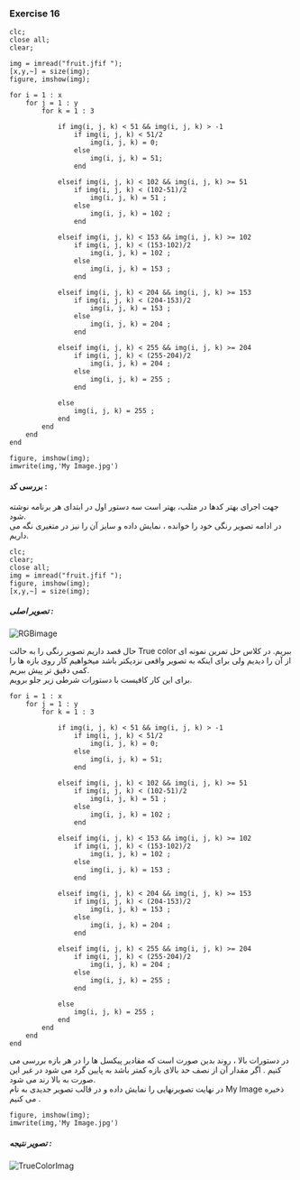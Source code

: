 ### Exercise 16
```
clc;
close all;
clear;

img = imread("fruit.jfif ");
[x,y,~] = size(img);
figure, imshow(img);

for i = 1 : x
    for j = 1 : y
        for k = 1 : 3
            
            if img(i, j, k) < 51 && img(i, j, k) > -1
                if img(i, j, k) < 51/2
                    img(i, j, k) = 0;
                else
                    img(i, j, k) = 51;
                end

            elseif img(i, j, k) < 102 && img(i, j, k) >= 51
                if img(i, j, k) < (102-51)/2
                    img(i, j, k) = 51 ;
                else
                    img(i, j, k) = 102 ;
                end

            elseif img(i, j, k) < 153 && img(i, j, k) >= 102
                if img(i, j, k) < (153-102)/2
                    img(i, j, k) = 102 ;
                else
                    img(i, j, k) = 153 ;
                end
                
            elseif img(i, j, k) < 204 && img(i, j, k) >= 153 
                if img(i, j, k) < (204-153)/2
                    img(i, j, k) = 153 ;
                else
                    img(i, j, k) = 204 ;
                end

            elseif img(i, j, k) < 255 && img(i, j, k) >= 204
                if img(i, j, k) < (255-204)/2
                    img(i, j, k) = 204 ;
                else
                    img(i, j, k) = 255 ;
                end

            else
                img(i, j, k) = 255 ;
            end
        end
    end
end

figure, imshow(img);
imwrite(img,'My Image.jpg')
```
#### بررسی کد :
جهت اجرای بهتر کدها در متلب، بهتر است سه دستور اول در ابتدای هر برنامه نوشته شود. 
<br/>
در ادامه تصویر رنگی خود را خوانده ، نمایش داده و سایز آن را نیز در متغیری نگه می داریم.
```
clc;
clear;
close all;
img = imread("fruit.jfif ");
figure, imshow(img);
[x,y,~] = size(img);
```
##### تصویر اصلی :

![RGBimage](https://github.com/semnan-university-ai/image-processing-class-002/blob/main/exercises/fatemeh456/16/fruit.jfif)

حال قصد داریم تصویر رنگی را به حالت True color ببریم.
در کلاس حل تمرین نمونه ای از آن را دیدیم ولی برای اینکه به تصویر واقعی نزدیکتر باشد میخواهیم کار روی بازه ها را کمی دقیق تر پیش ببریم.
<br/>
برای این کار کافیست با دستورات شرطی زیر جلو برویم.
 
```
for i = 1 : x
    for j = 1 : y
        for k = 1 : 3
            
            if img(i, j, k) < 51 && img(i, j, k) > -1
                if img(i, j, k) < 51/2
                    img(i, j, k) = 0;
                else
                    img(i, j, k) = 51;
                end

            elseif img(i, j, k) < 102 && img(i, j, k) >= 51
                if img(i, j, k) < (102-51)/2
                    img(i, j, k) = 51 ;
                else
                    img(i, j, k) = 102 ;
                end

            elseif img(i, j, k) < 153 && img(i, j, k) >= 102
                if img(i, j, k) < (153-102)/2
                    img(i, j, k) = 102 ;
                else
                    img(i, j, k) = 153 ;
                end
                
            elseif img(i, j, k) < 204 && img(i, j, k) >= 153 
                if img(i, j, k) < (204-153)/2
                    img(i, j, k) = 153 ;
                else
                    img(i, j, k) = 204 ;
                end

            elseif img(i, j, k) < 255 && img(i, j, k) >= 204
                if img(i, j, k) < (255-204)/2
                    img(i, j, k) = 204 ;
                else
                    img(i, j, k) = 255 ;
                end

            else
                img(i, j, k) = 255 ;
            end
        end
    end
end
```
در دستورات بالا ، روند بدین صورت است که مقادیر پیکسل ها را در هر بازه بررسی می کنیم . اگر مقدار آن از نصف حد بالای بازه کمتر باشد به پایین گرد می شود 
در غیر این صورت به بالا رند می شود.
<br/>
در نهایت تصویرنهایی را نمایش داده و در قالب تصویر جدیدی به نام My Image ذخیره می کنیم .
```
figure, imshow(img);
imwrite(img,'My Image.jpg')
```
##### تصویر نتیجه :

![TrueColorImag](https://github.com/semnan-university-ai/image-processing-class-002/blob/main/exercises/fatemeh456/16/My%20Image.jpg)
